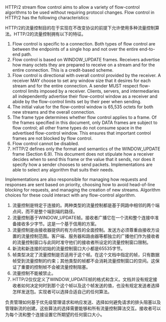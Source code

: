 HTTP/2 stream flow control aims to allow a variety of flow-control algorithms to be used without requiring protocol changes. Flow control in HTTP/2 has the following characteristics:

HTTP/2的流量控制目的在于实现在不改变协议的前提下允许使用多种流量控制算法。HTTP/2的流量控制拥有以下的特征。

1.	Flow control is specific to a connection. Both types of flow control are between the endpoints of a single hop and not over the entire end-to-end path.
2.	Flow control is based on WINDOW_UPDATE frames. Receivers advertise how many octets they are prepared to receive on a stream and for the entire connection. This is a credit-based scheme.
3.	Flow control is directional with overall control provided by the receiver. A receiver MAY choose to set any window size that it desires for each stream and for the entire connection. A sender MUST respect flow-control limits imposed by a receiver. Clients, servers, and intermediaries all independently advertise their flow-control window as a receiver and abide by the flow-control limits set by their peer when sending.
4.	The initial value for the flow-control window is 65,535 octets for both new streams and the overall connection.
5.	The frame type determines whether flow control applies to a frame. Of the frames specified in this document, only DATA frames are subject to flow control; all other frame types do not consume space in the advertised flow-control window. This ensures that important control frames are not blocked by flow control.
6.	Flow control cannot be disabled.
7.	HTTP/2 defines only the format and semantics of the WINDOW_UPDATE frame (Section 6.9). This document does not stipulate how a receiver decides when to send this frame or the value that it sends, nor does it specify how a sender chooses to send packets. Implementations are able to select any algorithm that suits their needs.
       
Implementations are also responsible for managing how requests and responses are sent based on priority, choosing how to avoid head-of-line blocking for requests, and managing the creation of new streams. Algorithm choices for these could interact with any flow-control algorithm.

1.   流量控制是特定于连接的。两种类型的流量控制都是基于网路中相邻的两个端点间，而不是整个端到端的路径。
2.   流量控制基于WINDOW_UPDATE帧。接收者广播它在一个流和整个连接中准备接收多少字节。这是一个基于信用的方案。
3.   流量控制是由接收器提供的有方向性的全面控制。发送方必须尊重由接收方设置的流量控制范围。客户端、服务器和路由器等都独立的广播他们作为接收者的流量控制窗口与此同时准守他们的接收者所设定的流量控制窗口限制。
4.   新流和新连接的初始的流量控制窗口大小都是65535字节。
5.   帧类型决定了流量控制是否适用于这个帧。在这个文档中指定的帧，只有数据帧受到流量控制的约束；其他类型的帧都不会消耗流量控制窗口的空间。这保证了重要的控制帧不会被流量控制阻塞。
6.   流量控制不能被禁止。
7.   HTTP/2仅仅定义了WINDOW_UPDATE帧的格式和含义。文档并没有规定接收者如何决定何时到那个这个帧以及这个帧发送的值，也没有规定发送者选择怎样发送包。实现者可以选择合适自己的任何算法。

负责管理如何基于优先级管理请求和响应发送、选择如何避免请求的排头阻塞以及管理新流的创建。这些算法的选择需要能够和所有流量控制算法交互。接收者可以为每个流和整个连接设置它所期望的任何窗口大小。



